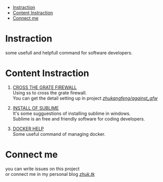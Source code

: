<!-- TOC -->

- [Instraction](#instraction)
- [Content Instraction](#content-instraction)
- [Connect me](#connect-me)

<!-- /TOC -->

# Instraction
some usefull and helpfull command for software developers.

# Content Instraction
1. [CROSS THE GRATE FIREWALL](https://github.com/zhukangfeng/command-help/blob/master/cross_gfw/cross_gfw.md)  
Using ss to cross the grate firewall.  
You can get the detail setting up in project *[zhukangfeng/against_gfw](https://github.com/zhukangfeng/against_gfw)* 

2. [INSTALL OF SUBLIME](https://github.com/zhukangfeng/command-help/blob/master/programing_tool/sublime_install.md)  
It's some sugguestions of installing sublime in windows.  
Sublime is an free and friendly software for coding developers.

3. [DOCKER HELP](https://github.com/zhukangfeng/command-help/blob/master/docker/docker.md)  
Some useful command of managing docker.

# Connect me
you can write issues on this project  
or connect me in my personal blog *[zhuk.tk](https://zhuk.tk)*
